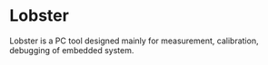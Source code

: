 # Lobster
Lobster is a PC tool designed mainly for measurement, calibration, debugging of embedded system.
